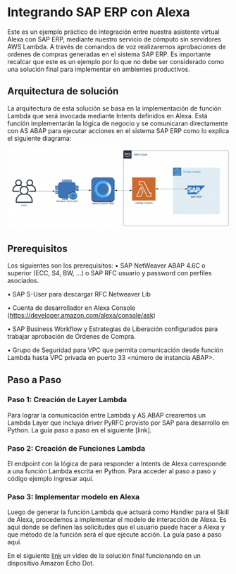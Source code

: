 # Integrando SAP ERP con Alexa

Este es un ejemplo práctico de integración entre nuestra asistente virtual Alexa con SAP ERP, mediante nuestro servicio de cómputo sin servidores AWS Lambda. A través de comandos de voz realizaremos aprobaciones de ordenes de compras generadas en el sistema SAP ERP.
Es importante recalcar que este es un ejemplo por lo que no debe ser considerado como una solución final para implementar en ambientes productivos.

## Arquitectura de solución
La arquitectura de esta solución se basa en la implementación de función Lambda que será invocada mediante Intents definidos en Alexa. Está función implementarán la lógica de negocio y se comunicaran directamente con AS ABAP para ejecutar acciones en el sistema SAP ERP como lo explica el siguiente diagrama:

![](images/README/2020-11-27T20-36-33.png)

## Prerequisitos
Los siguientes son los prerequisitos:
•	SAP NetWeaver ABAP 4.6C o superior (ECC, S4, BW, …)
o	SAP RFC usuario y password con perfiles asociados.

•	SAP S-User para descargar RFC Netweaver Lib

•	Cuenta de desarrollador en Alexa Console (https://developer.amazon.com/alexa/console/ask)

•	SAP Business Workflow y Estrategias de Liberación configurados para trabajar aprobación de Órdenes de Compra.

•	Grupo de Seguridad para VPC que permita comunicación desde función Lambda hasta VPC privada en puerto 33 <número de instancia ABAP>.


## Paso a Paso
### Paso 1: Creación de Layer Lambda
Para lograr la comunicación entre Lambda y AS ABAP crearemos un Lambda Layer que incluya driver PyRFC provisto por SAP para desarrollo en Python. La guía paso a paso en el siguiente [link].

### Paso 2: Creación de Funciones Lambda
El endpoint con la lógica de para responder a Intents de Alexa corresponde a una función Lambda escrita en Python. Para acceder al paso a paso y código ejemplo ingresar aquí.

### Paso 3: Implementar modelo en Alexa
Luego de generar la función Lambda que actuará como Handler para el Skill de Alexa, procedemos a implementar el modelo de interacción de Alexa. Es aquí donde se definen las solicitudes que el usuario puede hacer a Alexa y que método de la función será el que ejecute acción. La guía paso a paso aquí.


En el siguiente [link](Alexa-SAP-Integration.mp4) un video de la solución final funcionando en un dispositivo Amazon Echo Dot.
